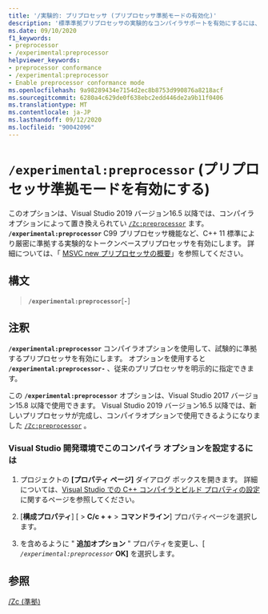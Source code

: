 ```yaml
---
title: '/実験的: プリプロセッサ (プリプロセッサ準拠モードの有効化)'
description: '標準準拠プリプロセッサの実験的なコンパイラサポートを有効にするには、/実験的: プリプロセッサコンパイラオプションを使用します。'
ms.date: 09/10/2020
f1_keywords:
- preprocessor
- /experimental:preprocessor
helpviewer_keywords:
- preprocessor conformance
- /experimental:preprocessor
- Enable preprocessor conformance mode
ms.openlocfilehash: 9a98289434e7154d2ec8b8753d990876a8218acf
ms.sourcegitcommit: 6280a4c629de0f638ebc2edd446de2a9b11f0406
ms.translationtype: MT
ms.contentlocale: ja-JP
ms.lasthandoff: 09/12/2020
ms.locfileid: "90042096"
---
```

# <a name="experimentalpreprocessor-enable-preprocessor-conformance-mode"></a>`/experimental:preprocessor` (プリプロセッサ準拠モードを有効にする)

このオプションは、Visual Studio 2019 バージョン16.5 以降では、コンパイラオプションによって置き換えられてい [`/Zc:preprocessor`](zc-preprocessor.md) ます。 **`/experimental:preprocessor`** C99 プリプロセッサ機能など、C++ 11 標準により厳密に準拠する実験的なトークンベースプリプロセッサを有効にします。 詳細については、「 [MSVC new プリプロセッサの概要](../../preprocessor/preprocessor-experimental-overview.md)」を参照してください。

## <a name="syntax"></a>構文

> **`/experimental:preprocessor`**\[**`-`**]

## <a name="remarks"></a>注釈

**`/experimental:preprocessor`** コンパイラオプションを使用して、試験的に準拠するプリプロセッサを有効にします。 オプションを使用すると **`/experimental:preprocessor-`** 、従来のプリプロセッサを明示的に指定できます。

この **`/experimental:preprocessor`** オプションは、Visual Studio 2017 バージョン15.8 以降で使用できます。 Visual Studio 2019 バージョン16.5 以降では、新しいプリプロセッサが完成し、コンパイラオプションで使用できるようになりました [`/Zc:preprocessor`](zc-preprocessor.md) 。

### <a name="to-set-this-compiler-option-in-the-visual-studio-development-environment"></a>Visual Studio 開発環境でこのコンパイラ オプションを設定するには

1. プロジェクトの **[プロパティ ページ]** ダイアログ ボックスを開きます。 詳細については、[Visual Studio での C++ コンパイラとビルド プロパティの設定](../working-with-project-properties.md)に関するページを参照してください。

1. [**構成プロパティ**] [  >  **C/c + +**  >  **コマンドライン**] プロパティページを選択します。

1. を含めるように " **追加オプション** " プロパティを変更し、[ *`/experimental:preprocessor`* **OK]** を選択します。

## <a name="see-also"></a>参照

[/Zc (準拠)](zc-conformance.md)

